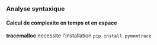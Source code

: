 ### Analyse syntaxique 
#### Calcul de complexite en temps et en espace 

**tracemalloc** necessite l'installation ```pip install pymemtrace```